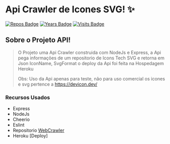 # Api Crawler de Icones SVG! :sparkles:

[![Repos Badge](https://badges.pufler.dev/repos/JohanDev6)](https://badges.pufler.dev)
[![Years Badge](https://badges.pufler.dev/years/JohanDev6)](https://badges.pufler.dev)
[![Visits Badge](https://badges.pufler.dev/visits/JohanDev6/ApiDevIcons)](https://badges.pufler.dev)

## Sobre o Projeto API!

> O Projeto uma Api Crawler construida com NodeJs e Express, a Api pega informações de um repositorio de Icons Tech SVG e retorna em Json IconName, SvgFormat
> o deploy da Api foi feita na Hospedagem Heroku
> 
> Obs: Uso da Api apenas para teste, não para uso comercial os icones e svg pertence a https://devicon.dev/


 ### Recursos Usados
 
 * Express
 * NodeJs 
 * Cheerio
 * Eslint
 * Repositorio [WebCrawler](https://github.com/devicons/devicon/tree/master/icons)
 * Heroku [Deploy]
